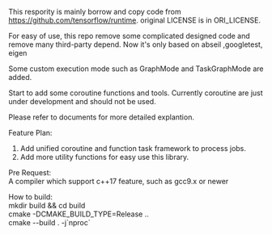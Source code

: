 This respority is mainly borrow and copy code from https://github.com/tensorflow/runtime.
original LICENSE is in ORI_LICENSE.

For easy of use, this repo remove some complicated designed code and remove many third-party depend.
Now it's only based on abseil ,googletest, eigen  

Some custom execution mode such as GraphMode and TaskGraphMode are added.

Start to add some coroutine functions and tools. Currently coroutine are just under development and should not be used.

Please refer to documents for more detailed explantion.

Feature Plan:  
1. Add unified coroutine and function task framework to process jobs.  
2. Add more utility functions for easy use this library.  

Pre Request:  
A compiler which support c++17 feature, such as gcc9.x or newer

How to build:  
mkdir build && cd build   
cmake -DCMAKE_BUILD_TYPE=Release ..  
cmake --build . -j\`nproc\`

